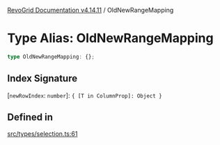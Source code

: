 [RevoGrid Documentation v4.14.11](README.md) / OldNewRangeMapping

# Type Alias: OldNewRangeMapping

```ts
type OldNewRangeMapping: {};
```

## Index Signature

 \[`newRowIndex`: `number`\]: `{ [T in ColumnProp]: Object }`

## Defined in

[src/types/selection.ts:61](https://github.com/revolist/revogrid/blob/8390153a63782c6f2a806fb42e5983525eb9dc87/src/types/selection.ts#L61)
